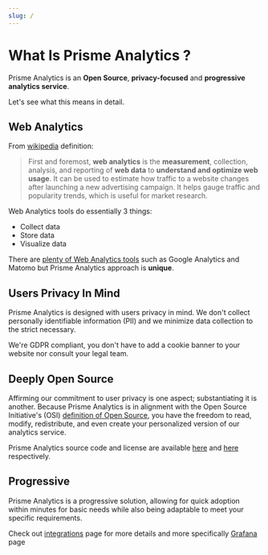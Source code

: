 ```yaml
---
slug: /
---
```


# What Is Prisme Analytics ?

Prisme Analytics is an **Open Source**, **privacy-focused** and **progressive**
**analytics service**.

Let's see what this means in detail.

## Web Analytics

From [wikipedia](https://en.wikipedia.org/wiki/Web_analytics) definition:

> First and foremost, **web analytics** is the **measurement**, collection,
analysis, and reporting of **web data** to **understand and optimize web usage**.
It can be used to estimate how traffic to a website changes after launching a
new advertising campaign. It helps gauge traffic and popularity trends, which
is useful for market research.

Web Analytics tools do essentially 3 things:
* Collect data
* Store data
* Visualize data

There are [plenty of Web Analytics tools](https://en.wikipedia.org/wiki/List_of_web_analytics_software)
such as Google Analytics and Matomo but Prisme Analytics approach is **unique**.

## Users Privacy In Mind

Prisme Analytics is designed with users privacy in mind. We don't collect
personally identifiable information (PII) and we minimize data collection to the
strict necessary.

We're GDPR compliant, you don't have to add a cookie banner to your website nor
consult your legal team.

## Deeply Open Source

Affirming our commitment to user privacy is one aspect; substantiating it is another.
Because Prisme Analytics is in alignment with the Open Source Initiative's (OSI)
[definition of Open Source](https://opensource.org/osd/), you have the
freedom to read, modify, redistribute, and even create your personalized
version of our analytics service.

Prisme Analytics source code and license are available
[here](https://github.com/prismelabs/analytics) and
[here](https://github.com/prismelabs/analytics/blob/master/LICENSE) respectively.

## Progressive

Prisme Analytics is a progressive solution, allowing for quick adoption within
minutes for basic needs while also being adaptable to meet your specific
requirements.

Check out [integrations](../03-integrations/00-integrations.md) page for more details
and more specifically [Grafana](../03-integrations/01-grafana.md) page

